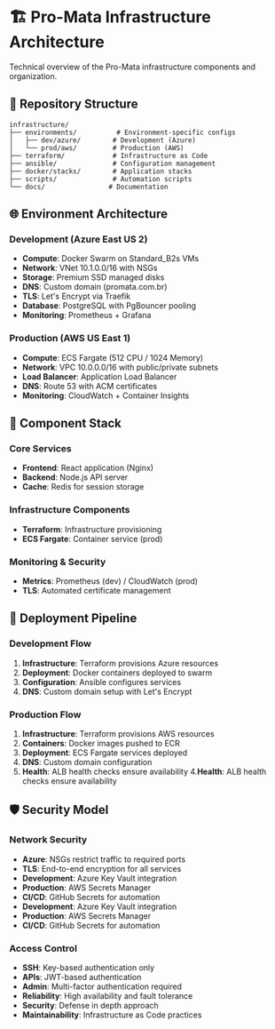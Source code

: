 # 🏗️ Pro-Mata Infrastructure Architecture

Technical overview of the Pro-Mata infrastructure components and organization.

## 📁 Repository Structure

```plain
infrastructure/
├── environments/          # Environment-specific configs
│   ├── dev/azure/        # Development (Azure)
│   └── prod/aws/         # Production (AWS)
├── terraform/            # Infrastructure as Code
├── ansible/              # Configuration management  
├── docker/stacks/        # Application stacks
├── scripts/              # Automation scripts
└── docs/                # Documentation
```

## 🌐 Environment Architecture

### Development (Azure East US 2)

- **Compute**: Docker Swarm on Standard_B2s VMs
- **Network**: VNet 10.1.0.0/16 with NSGs
- **Storage**: Premium SSD managed disks
- **DNS**: Custom domain (promata.com.br)
- **TLS**: Let's Encrypt via Traefik
- **Database**: PostgreSQL with PgBouncer pooling
- **Monitoring**: Prometheus + Grafana

### Production (AWS US East 1)

- **Compute**: ECS Fargate (512 CPU / 1024 Memory)
- **Network**: VPC 10.0.0.0/16 with public/private subnets
- **Load Balancer**: Application Load Balancer
- **DNS**: Route 53 with ACM certificates
- **Monitoring**: CloudWatch + Container Insights

## 🔧 Component Stack

### Core Services

- **Frontend**: React application (Nginx)
- **Backend**: Node.js API server
- **Cache**: Redis for session storage

### Infrastructure Components

- **Terraform**: Infrastructure provisioning
- **ECS Fargate**: Container service (prod)

### Monitoring & Security

- **Metrics**: Prometheus (dev) / CloudWatch (prod)
- **TLS**: Automated certificate management

## 🔄 Deployment Pipeline

### Development Flow

1. **Infrastructure**: Terraform provisions Azure resources
2. **Deployment**: Docker containers deployed to swarm
3. **Configuration**: Ansible configures services
4. **DNS**: Custom domain setup with Let's Encrypt

### Production Flow

1. **Infrastructure**: Terraform provisions AWS resources
2. **Containers**: Docker images pushed to ECR
3. **Deployment**: ECS Fargate services deployed
4. **DNS**: Custom domain configuration
5. **Health**: ALB health checks ensure availability
4.**Health**: ALB health checks ensure availability

## 🛡️ Security Model

### Network Security

- **Azure**: NSGs restrict traffic to required ports
- **TLS**: End-to-end encryption for all services
- **Development**: Azure Key Vault integration
- **Production**: AWS Secrets Manager
- **CI/CD**: GitHub Secrets for automation
- **Development**: Azure Key Vault integration
- **Production**: AWS Secrets Manager
- **CI/CD**: GitHub Secrets for automation

### Access Control

- **SSH**: Key-based authentication only
- **APIs**: JWT-based authentication
- **Admin**: Multi-factor authentication required
- **Reliability**: High availability and fault tolerance  
- **Security**: Defense in depth approach
- **Maintainability**: Infrastructure as Code practices
